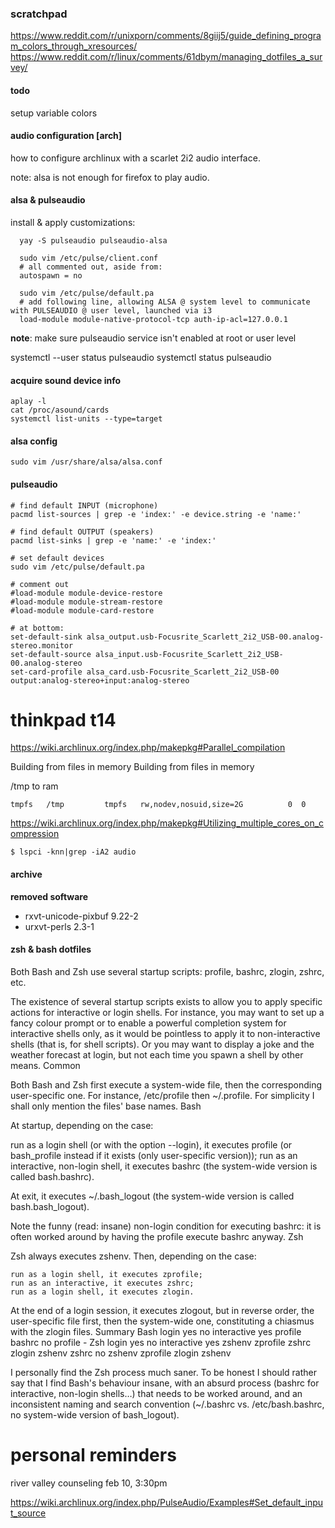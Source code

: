 ### scratchpad 



https://www.reddit.com/r/unixporn/comments/8giij5/guide_defining_program_colors_through_xresources/
https://www.reddit.com/r/linux/comments/61dbym/managing_dotfiles_a_survey/

#### todo
setup variable colors

#### audio configuration [arch]

how to configure archlinux with a scarlet 2i2 audio interface.

note: alsa is not enough for firefox to play audio.

#### alsa & pulseaudio

install & apply customizations:

      yay -S pulseaudio pulseaudio-alsa
     
      sudo vim /etc/pulse/client.conf
      # all commented out, aside from:
      autospawn = no

      sudo vim /etc/pulse/default.pa
      # add following line, allowing ALSA @ system level to communicate with PULSEAUDIO @ user level, launched via i3
      load-module module-native-protocol-tcp auth-ip-acl=127.0.0.1 

**note**: make sure pulseaudio service isn't enabled at root or user level

   systemctl --user status pulseaudio
   systemctl status pulseaudio

#### acquire sound device info

    aplay -l
    cat /proc/asound/cards
    systemctl list-units --type=target

#### alsa config
  
    sudo vim /usr/share/alsa/alsa.conf
  
#### pulseaudio
 
    # find default INPUT (microphone)
    pacmd list-sources | grep -e 'index:' -e device.string -e 'name:'

    # find default OUTPUT (speakers)
    pacmd list-sinks | grep -e 'name:' -e 'index:'  

    # set default devices
    sudo vim /etc/pulse/default.pa 

    # comment out
    #load-module module-device-restore
    #load-module module-stream-restore
    #load-module module-card-restore

    # at bottom:
    set-default-sink alsa_output.usb-Focusrite_Scarlett_2i2_USB-00.analog-stereo.monitor
    set-default-source alsa_input.usb-Focusrite_Scarlett_2i2_USB-00.analog-stereo
    set-card-profile alsa_card.usb-Focusrite_Scarlett_2i2_USB-00 output:analog-stereo+input:analog-stereo

# thinkpad t14

https://wiki.archlinux.org/index.php/makepkg#Parallel_compilation

Building from files in memory
  Building from files in memory

/tmp to ram

    tmpfs   /tmp         tmpfs   rw,nodev,nosuid,size=2G          0  0

https://wiki.archlinux.org/index.php/makepkg#Utilizing_multiple_cores_on_compression

    $ lspci -knn|grep -iA2 audio

#### archive

**removed software**
- rxvt-unicode-pixbuf 9.22-2
- urxvt-perls 2.3-1

#### zsh & bash dotfiles

Both Bash and Zsh use several startup scripts: profile, bashrc, zlogin, zshrc, etc.

The existence of several startup scripts exists to allow you to apply specific actions for interactive or login shells. For instance, you may want to set up a fancy colour prompt or to enable a powerful completion system for interactive shells only, as it would be pointless to apply it to non-interactive shells (that is, for shell scripts). Or you may want to display a joke and the weather forecast at login, but not each time you spawn a shell by other means.
Common

Both Bash and Zsh first execute a system-wide file, then the corresponding user-specific one. For instance, /etc/profile then ~/.profile. For simplicity I shall only mention the files' base names.
Bash

At startup, depending on the case:

  run as a login shell (or with the option --login), it executes profile (or bash_profile instead if it exists (only user-specific version));
  run as an interactive, non-login shell, it executes bashrc (the system-wide version is called bash.bashrc).

At exit, it executes ~/.bash_logout (the system-wide version is called bash.bash_logout).

Note the funny (read: insane) non-login condition for executing bashrc: it is often worked around by having the profile execute bashrc anyway.
Zsh

Zsh always executes zshenv. Then, depending on the case:

    run as a login shell, it executes zprofile;
    run as an interactive, it executes zshrc;
    run as a login shell, it executes zlogin.

At the end of a login session, it executes zlogout, but in reverse order, the user-specific file first, then the system-wide one, constituting a chiasmus with the zlogin files.
Summary
Bash 	login
yes 	no
interactive	yes	profile	bashrc
no 	profile	-
Zsh 	login
yes 	no
interactive	yes	zshenv zprofile zshrc zlogin	zshenv zshrc
no 	zshenv zprofile zlogin 	zshenv

I personally find the Zsh process much saner. To be honest I should rather say that I find Bash's behaviour insane, with an absurd process (bashrc for interactive, non-login shells…) that needs to be worked around, and an inconsistent naming and search convention (~/.bashrc vs. /etc/bash.bashrc, no system-wide version of bash_logout).

# personal reminders
river valley counseling    feb 10, 3:30pm

https://wiki.archlinux.org/index.php/PulseAudio/Examples#Set_default_input_source
